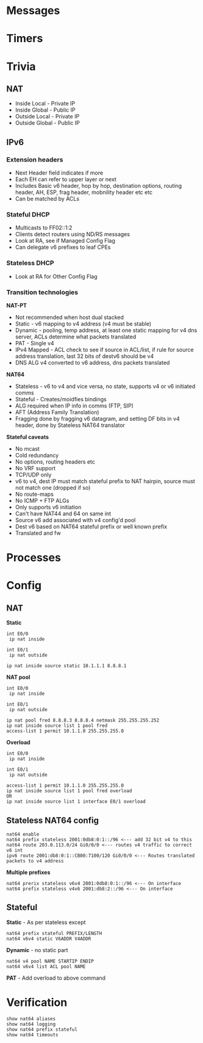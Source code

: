 # Messages

# Timers

# Trivia

## NAT

* Inside Local - Private IP
* Inside Global - Public IP
* Outside Local - Private IP
* Outside Global - Public IP

## IPv6

### Extension headers

* Next Header field indicates if more
* Each EH can refer to upper layer or next
* Includes Basic v6 header, hop by hop, destination options, routing header, AH, ESP, frag header, mobnility header etc etc
* Can be matched by ACLs

### Stateful DHCP

* Multicasts to FF02::1:2
* Clients detect routers using ND/RS messages
* Look at RA, see if Managed Config Flag
* Can delegate v6 prefixes to leaf CPEs

### Stateless DHCP

* Look at RA for Other Config Flag

### Transition technologies

**NAT-PT**
* Not recommended when host dual stacked
* Static - v6 mapping to v4 address (v4 must be stable)
* Dynamic - pooling, temp address, at least one static mapping for v4 dns server, ACLs determine what packets translated
* PAT - Single v4
* IPv4 Mapped - ACL check to see if source in ACL/list, if rule for source address translation, last 32 bits of destv6 should be v4
 * DNS ALG v4 converted to v6 address, dns packets translated

**NAT64**
* Stateless - v6 to v4 and vice versa, no state, supports v4 or v6 initiated comms
* Stateful - Creates/moidfies bindings
* ALG required when IP info in comms (FTP, SIP)
* AFT (Address Family Translation)
* Fragging done by fragging v6 datagram, and setting DF bits in v4 header, done by Stateless NAT64 translator

**Stateful caveats**
* No mcast
* Cold redundancy
* No options, routing headers etc
* No VRF support
* TCP/UDP only
* v6 to v4, dest IP must match stateful prefix to NAT hairpin, source must not match one (dropped if so)
* No route-maps
* No ICMP + FTP ALGs
* Only supports v6 initiation
* Can't have NAT44 and 64 on same int
* Source v6 add associated with v4 config'd pool
* Dest v6 based on NAT64 stateful prefix or well known prefix
* Translated and fw
 
# Processes

# Config

## NAT

**Static**

```
int E0/0
 ip nat inside

int E0/1
 ip nat outside

ip nat inside source static 10.1.1.1 8.8.8.1
```

**NAT pool**

```
int E0/0
 ip nat inside

int E0/1
 ip nat outside

ip nat pool fred 8.8.8.3 8.8.8.4 netmask 255.255.255.252
ip nat inside source list 1 pool fred
access-list 1 permit 10.1.1.0 255.255.255.0
```

**Overload**

```
int E0/0
 ip nat inside

int E0/1
 ip nat outside

access-list 1 permit 10.1.1.0 255.255.255.0
ip nat inside source list 1 pool fred overload
OR
ip nat inside source list 1 interface E0/1 overload
```

## Stateless NAT64 config

```
nat64 enable
nat64 prefix stateless 2001:0db8:0:1::/96 <--- add 32 bit v4 to this
nat64 route 203.0.113.0/24 Gi0/0/0 <--- routes v4 traffic to correct v6 int
ipv6 route 2001:db8:0:1::CB00:7100/120 Gi0/0/0 <--- Routes translated packets to v4 address
```

**Multiple prefixes**
```
nat64 prerix stateless v6v4 2001:0db8:0:1::/96 <--- On interface
nat64 prefix stateless v4v6 2001:db8:2::/96 <--- On interface
```

## Stateful

**Static** - As per stateless except

```
nat64 prefix stateful PREFIX/LENGTH
nat64 v6v4 static V6ADDR V4ADDR
```

**Dynamic** - no static part
```
nat64 v4 pool NAME STARTIP ENDIP
nat64 v6v4 list ACL pool NAME
```

**PAT** - Add overload to above command

# Verification

```
show nat64 aliases
show nat64 logging
show nat64 prefix stateful
show nat64 timeouts
```
